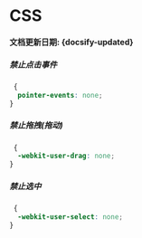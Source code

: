 # CSS

**文档更新日期: {docsify-updated}**

##### 禁止点击事件

```css
 {
  pointer-events: none;
}
```

##### 禁止拖拽(拖动)

```css
 {
  -webkit-user-drag: none;
}
```

##### 禁止选中

```css
 {
  -webkit-user-select: none;
}
```


